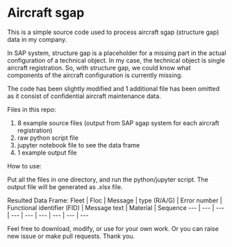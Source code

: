 # Aircraft sgap

This is a simple source code used to process aircraft sgap (structure gap) data in my company.

In SAP system, structure gap is a placeholder for a missing part in the actual configuration of a technical object. In my case, the technical object is single aircraft registration. So, with structure gap, we could know what components of the aircraft configuration is currently missing.

The code has been slightly modified and 1 additional file has been omitted as it consist of confidential aircraft maintenance data.

Files in this repo:
1. 8 example source files (output from SAP sgap system for each aircraft registration)
2. raw python script file
3. jupyter notebook file to see the data frame
4. 1 example output file

How to use:

Put all the files in one directory, and run the python/jupyter script. The output file will be generated as .xlsx file.

Resulted Data Frame:
Fleet | Floc | Message | type (R/A/G) | Error number | Functional identifier (FID) | Message text | Material | Sequence
--- | --- | --- | --- | --- | --- | --- | --- | ---

Feel free to download, modify, or use for your own work. Or you can raise new issue or make pull requests.
Thank you.